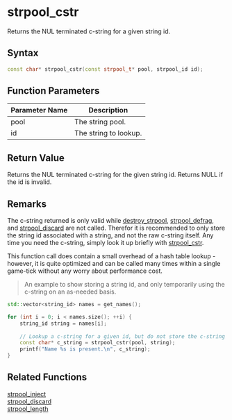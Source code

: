 
# strpool_cstr

Returns the NUL terminated c-string for a given string id.

## Syntax

```cpp
const char* strpool_cstr(const strpool_t* pool, strpool_id id);
```

## Function Parameters

Parameter Name | Description
--- | ---
pool | The string pool.
id | The string to lookup.

## Return Value

Returns the NUL terminated c-string for the given string id. Returns NULL if the id is invalid.

## Remarks

The c-string returned is only valid while [destroy_strpool](https://github.com/RandyGaul/cute_framework/blob/master/doc/string/strpool/destroy_strpool.md), [strpool_defrag](https://github.com/RandyGaul/cute_framework/blob/master/doc/string/strpool/strpool_defrag.md), and [strpool_discard](https://github.com/RandyGaul/cute_framework/blob/master/doc/string/strpool/strpool_discard.md) are not called. Therefor it is recommended to only store the string id associated with a string, and not the raw c-string itself. Any time you need the c-string, simply look it up briefly with [strpool_cstr](https://github.com/RandyGaul/cute_framework/blob/master/doc/string/strpool/strpool_cstr.md).

This function call does contain a small overhead of a hash table lookup - however, it is quite optimized and can be called many times within a single game-tick without any worry about performance cost.

> An example to show storing a string id, and only temporarily using the c-string on an as-needed basis.

```cpp
std::vector<string_id> names = get_names();

for (int i = 0; i < names.size(); ++i) {
	string_id string = names[i];
	
	// Lookup a c-string for a given id, but do not store the c-string anywhere.
	const char* c_string = strpool_cstr(pool, string);
	printf("Name %s is present.\n", c_string);
}
```

## Related Functions
  
[strpool_inject](https://github.com/RandyGaul/cute_framework/blob/master/doc/string/strpool/strpool_inject.md)  
[strpool_discard](https://github.com/RandyGaul/cute_framework/blob/master/doc/string/strpool/strpool_discard.md)  
[strpool_length](https://github.com/RandyGaul/cute_framework/blob/master/doc/string/strpool/strpool_length.md)  
